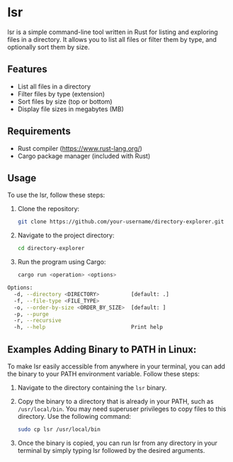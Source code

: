 # lsr

lsr is a simple command-line tool written in Rust for listing and exploring files in a directory. It allows you to list all files or filter them by type, and optionally sort them by size.

## Features

- List all files in a directory
- Filter files by type (extension)
- Sort files by size (top or bottom)
- Display file sizes in megabytes (MB)

## Requirements

- Rust compiler (https://www.rust-lang.org/)
- Cargo package manager (included with Rust)

## Usage

To use the lsr, follow these steps:

1. Clone the repository:

    ```bash
    git clone https://github.com/your-username/directory-explorer.git
    ```

2. Navigate to the project directory:

    ```bash
    cd directory-explorer
    ```

3. Run the program using Cargo:

    ```bash
    cargo run <operation> <options>
    ```
    
```bash
Options:
  -d, --directory <DIRECTORY>          [default: .]
  -f, --file-type <FILE_TYPE>          
  -o, --order-by-size <ORDER_BY_SIZE>  [default: ]
  -p, --purge                          
  -r, --recursive                      
  -h, --help                           Print help
 ```
 
    





## Examples **Adding Binary to PATH in Linux:**

To make lsr easily accessible from anywhere in your terminal, you can add the binary to your PATH environment variable. Follow these steps:

1. Navigate to the directory containing the `lsr` binary.

2. Copy the binary to a directory that is already in your PATH, such as `/usr/local/bin`. You may need superuser privileges to copy files to this directory. Use the following command:

   ```bash
   sudo cp lsr /usr/local/bin

3. Once the binary is copied, you can run lsr from any directory in your terminal by simply typing lsr  followed by the desired arguments.
